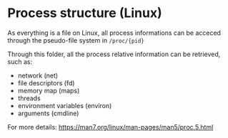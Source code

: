 # Process structure (Linux)

As everything is a file on Linux, all process informations can be acceced through the pseudo-file system in `/proc/{pid}`

Through this folder, all the process relative information can be retrieved, such as:
* network (net)
* file descriptors (fd)
* memory map (maps)
* threads
* environment variables (environ)
* arguments (cmdline)

For more details: https://man7.org/linux/man-pages/man5/proc.5.html
